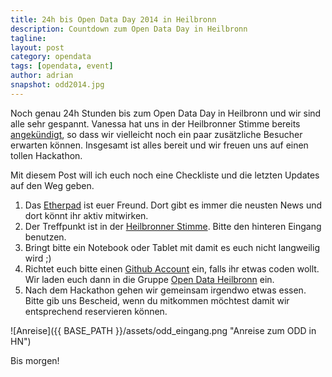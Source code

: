 ```yaml
---
title: 24h bis Open Data Day 2014 in Heilbronn
description: Countdown zum Open Data Day in Heilbronn
tagline: 
layout: post
category: opendata
tags: [opendata, event]
author: adrian
snapshot: odd2014.jpg
---
```


Noch genau 24h Stunden bis zum Open Data Day in Heilbronn und wir sind alle sehr gespannt. Vanessa hat uns in der 
Heilbronner Stimme bereits [angekündigt](http://www.stimme.de/heilbronn/nachrichten/stadt/Offene-Daten-machen-das-Leben-leichter;art1925,3020065), 
so dass wir vielleicht noch ein paar zusätzliche Besucher erwarten können. Insgesamt ist alles bereit und wir freuen uns auf einen tollen Hackathon.

Mit diesem Post will ich euch noch eine Checkliste und die letzten Updates auf den Weg geben.

1. Das [Etherpad](http://pad.opendatacloud.de/p/odd14_hn) ist euer Freund. Dort gibt es immer die neusten News und dort könnt ihr aktiv mitwirken.
2. Der Treffpunkt ist in der [Heilbronner Stimme](http://www.openstreetmap.org/#map=19/49.13971/9.22146). Bitte den hinteren Eingang benutzen. 
3. Bringt bitte ein Notebook oder Tablet mit damit es euch nicht langweilig wird ;)
4. Richtet euch bitte einen [Github Account](https://github.com/) ein, falls ihr etwas coden wollt. Wir laden euch dann in die Gruppe [Open Data Heilbronn](https://github.com/opendata-heilbronn) ein.
5. Nach dem Hackathon gehen wir gemeinsam irgendwo etwas essen. Bitte gib uns Bescheid, 
wenn du mitkommen möchtest damit wir entsprechend reservieren können.

![Anreise]({{ BASE_PATH }}/assets/odd_eingang.png "Anreise zum ODD in HN")

Bis morgen!
